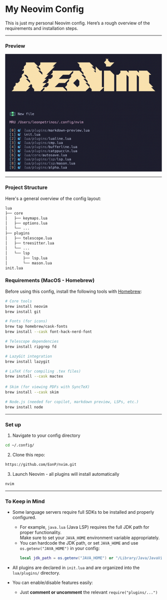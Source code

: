 # My Neovim Config

This is just my personal Neovim config. Here’s a rough overview of the requirements and installation steps.

---

### Preview

![](greeter.png)

---

### Project Structure

Here's a general overview of the config layout:

```text
lua
├── core
│   ├── keymaps.lua
│   ├── options.lua
│   └── ...
├── plugins
│   ├── telescope.lua
│   ├── treesitter.lua
│   └── ...
│   └── lsp
│       ├── lsp.lua
│       └── mason.lua
init.lua
```


### Requirements (MacOS - Homebrew)
Before using this config, install the following tools with [Homebrew](https://brew.sh/):
```bash
# Core tools
brew install neovim 
brew install git
```

```bash
# Fonts (for icons)
brew tap homebrew/cask-fonts
brew install --cask font-hack-nerd-font
```

```bash
# Telescope dependencies
brew install ripgrep fd
```

```bash 
# LazyGit integration
brew install lazygit
```

```bash 
# LaTeX (for compiling .tex files)
brew install --cask mactex

# Skim (for viewing PDFs with SyncTeX)
brew install --cask skim
```

```bash
# Node.js (needed for copilot, markdown preview, LSPs, etc.)
brew install node
```
---

### Set up
1. Navigate to your config directory
```bash
cd ~/.config/
```

2. Clone this repo: 
```bash
https://github.com/EonP/nvim.git
```

3. Launch Neovim - all plugins will install automatically 
```bash
nvim
```

---

### To Keep in Mind

- Some language servers require full SDKs to be installed and properly configured.
  - For example, `java.lua` (Java LSP) requires the full JDK path for proper functionality.  
    Make sure to set your `JAVA_HOME` environment variable appropriately.
  - You can hardcode the JDK path, or set `JAVA_HOME` and use `os.getenv("JAVA_HOME")` in your config:
    ```lua
    local jdk_path = os.getenv("JAVA_HOME") or "/Library/Java/JavaVirtualMachines/jdk-21.jdk/Contents/Home"
    ```
- All plugins are declared in `init.lua` and are organized into the `lua/plugins/` directory.

- You can enable/disable features easily:
  - Just **comment or uncomment** the relevant `require("plugins/...")`
